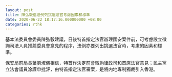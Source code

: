 ```yaml
---
layout: post
title: 陳弘毅倡法例列挑選法官考慮因素和標準
date: 2020-06-22 18:17:16.000000000 +08:00
categories: rthk
---
```


基本法委員會委員陳弘毅建議，日後特首指定法官辦理國安案件前，可考慮設立徵詢司法人員推薦委員會意見的程序，法例亦要列出挑選法官時，考慮的因素和標準。

保安局前局長葉劉淑儀相信，特首作決定前會徵詢律政司和首席法官意見；民主黨立法會議員涂謹申批評，由特首指定法官審案，是將内地專制獨裁引入香港。
